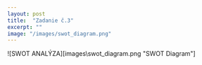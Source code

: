```yaml
---
layout: post
title:  "Zadanie č.3"
excerpt: ""
image: "/images/swot_diagram.png"
---
```


![SWOT ANALÝZA][images\swot_diagram.png "SWOT Diagram"]